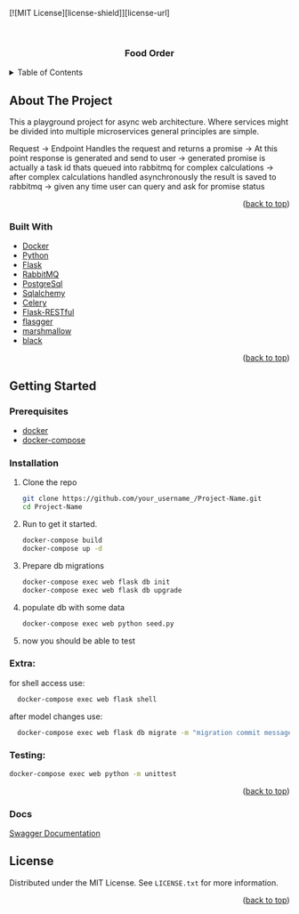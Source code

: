 <div id="top"></div>

[![MIT License][license-shield]][license-url]

<!-- PROJECT LOGO -->
<br />
<div align="center">

  <h3 align="center">Food Order</h3>

</div>



<!-- TABLE OF CONTENTS -->
<details>
  <summary>Table of Contents</summary>
  <ol>
    <li>
      <a href="#about-the-project">About The Project</a>
      <ul>
        <li><a href="#built-with">Built With</a></li>
      </ul>
    </li>
    <li>
      <a href="#getting-started">Getting Started</a>
      <ul>
        <li><a href="#prerequisites">Prerequisites</a></li>
        <li><a href="#installation">Installation</a></li>
      </ul>
    </li>
    <li><a href="#usage">Usage</a></li>
  </ol>
</details>



<!-- ABOUT THE PROJECT -->
## About The Project

This a playground project for async web architecture. Where services might be divided into multiple microservices general principles are simple.

Request -> 
    Endpoint Handles the request and returns a promise -> 
    At this point response is generated and send to user ->
    generated promise is actually a task id thats queued into rabbitmq for complex calculations ->
    after complex calculations handled asynchronously the result is saved to rabbitmq ->
    given any time user can query and ask for promise status 

<p align="right">(<a href="#top">back to top</a>)</p>



### Built With

* [Docker](https://www.docker.com/)
* [Python](https://vuejs.org/)
* [Flask](https://flask.palletsprojects.com/en/2.0.x/)
* [RabbitMQ](https://www.rabbitmq.com/)
* [PostgreSql](https://www.postgresql.org/)
* [Sqlalchemy](https://www.sqlalchemy.org/)
* [Celery](https://docs.celeryproject.org/en/stable/getting-started/introduction.html)
* [Flask-RESTful](https://flask-restful.readthedocs.io/en/latest/)
* [flasgger](https://github.com/flasgger/flasgger)
* [marshmallow](https://flask-marshmallow.readthedocs.io/en/latest/)
* [black](https://github.com/psf/black)



<p align="right">(<a href="#top">back to top</a>)</p>



<!-- GETTING STARTED -->
## Getting Started

### Prerequisites

* [docker](https://docs.docker.com/get-docker/)
* [docker-compose](https://docs.docker.com/compose/)
  

### Installation

1. Clone the repo
   ```sh
   git clone https://github.com/your_username_/Project-Name.git
   cd Project-Name
   ```
2. Run to get it started.
   ```sh
   docker-compose build
   docker-compose up -d
   ```
3. Prepare db migrations
   ```sh
   docker-compose exec web flask db init
   docker-compose exec web flask db upgrade
   ```
4. populate db with some data
   ```sh
   docker-compose exec web python seed.py
   ```
5. now you should be able to test

### Extra:
for shell access use:
 ```sh
   docker-compose exec web flask shell
   ```
after model changes use:
 ```sh
   docker-compose exec web flask db migrate -m "migration commit message"
   ```

### Testing:
```sh
docker-compose exec web python -m unittest
```

<p align="right">(<a href="#top">back to top</a>)</p>


### Docs

[Swagger Documentation](http://localhost:8080/apidocs/)

## License

Distributed under the MIT License. See `LICENSE.txt` for more information.

<p align="right">(<a href="#top">back to top</a>)</p>



